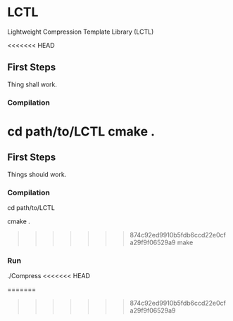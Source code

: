 # LCTL
Lightweight Compression Template Library (LCTL)

<<<<<<< HEAD

## First Steps
Thing shall work.
### Compilation
cd path/to/LCTL
cmake .
=======
## First Steps
Things should work.

### Compilation
cd path/to/LCTL

cmake .

>>>>>>> 874c92ed9910b5fdb6ccd22e0cfa29f9f06529a9
make

### Run
./Compress
<<<<<<< HEAD

=======
>>>>>>> 874c92ed9910b5fdb6ccd22e0cfa29f9f06529a9
